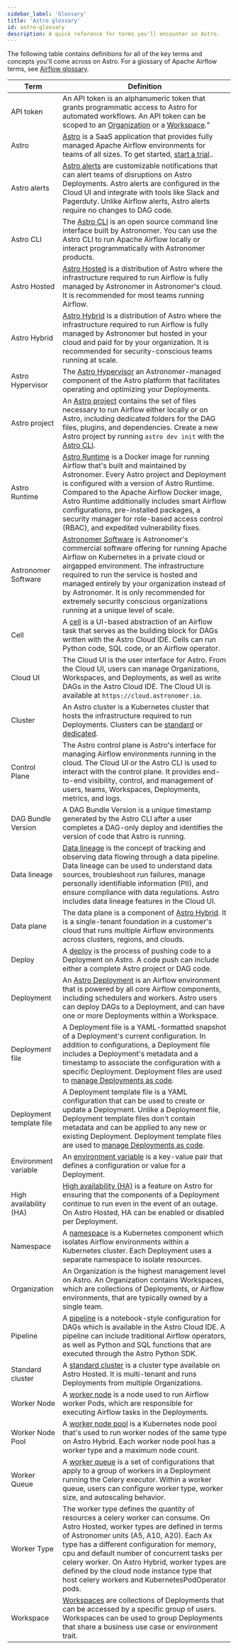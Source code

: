 ```yaml
---
sidebar_label: 'Glossary'
title: 'Astro glossary'
id: astro-glossary
description: A quick reference for terms you'll encounter on Astro.
---
```


The following table contains definitions for all of the key terms and concepts you'll come across on Astro. For a glossary of Apache Airflow terms, see [Airflow glossary](https://docs.astronomer.io/learn/airflow-glossary).

| Term                     | Definition                                                                                                                                                                                                                                                                                                                                                                                                                                           |
| ------------------------ | ---------------------------------------------------------------------------------------------------------------------------------------------------------------------------------------------------------------------------------------------------------------------------------------------------------------------------------------------------------------------------------------------------------------------------------------------------- |
| API token                | An API token is an alphanumeric token that grants programmatic access to Astro for automated workflows. An API token can be scoped to an [Organization](organization-api-tokens.md) or a [Workspace](workspace-api-tokens.md)."                                                                                                                                                                                                                      |
| Astro                    | [Astro](https://www.astronomer.io/product/) is a SaaS application that provides fully managed Apache Airflow environments for teams of all sizes. To get started, [start a trial](https://www.astronomer.io/try-astro/)..                                                                                                                                                                                                                            |
| Astro alerts             | [Astro alerts](alerts.md) are customizable notifications that can alert teams of disruptions on Astro Deployments. Astro alerts are configured in the Cloud UI and integrate with tools like Slack and Pagerduty. Unlike Airflow alerts, Astro alerts require no changes to DAG code.                                                                                                                                                                |
| Astro CLI                | The [Astro CLI](cli/overview.md) is an open source command line interface built by Astronomer. You can use the Astro CLI to run Apache Airflow locally or interact programmatically with Astronomer products.                                                                                                                                                                                                                                        |
| Astro Hosted             | [Astro Hosted](astro-architecture.md) is a distribution of Astro where the infrastructure required to run Airflow is fully managed by Astronomer in Astronomer's cloud. It is recommended for most teams running Airflow.                                                                                                                                                                                                                            |
| Astro Hybrid             | [Astro Hybrid](hybrid-overview.md) is a distribution of Astro where the infrastructure required to run Airflow is fully managed by Astronomer but hosted in your cloud and paid for by your organization. It is recommended for security-conscious teams running at scale.                                                                                                                                                                           |
| Astro Hypervisor         | The [Astro Hypervisor](https://www.astronomer.io/press-releases/astronomer-introduces-new-capabilities-to-enable-the-future-of-effortless-cost-effective-managed-airflow/) an Astronomer-managed component of the Astro platform that facilitates operating and optimizing your Deployments.                                                                                                                                                         |
| Astro project            | An [Astro project](cli/develop-project.md) contains the set of files necessary to run Airflow either locally or on Astro, including dedicated folders for the DAG files, plugins, and dependencies. Create a new Astro project by running `astro dev init` with the [Astro CLI](https://docs.astronomer.io/astro/cli/overview).                                                                                                                      |
| Astro Runtime            | [Astro Runtime](runtime-image-architecture.md) is a Docker image for running Airflow that's built and maintained by Astronomer. Every Astro project and Deployment is configured with a version of Astro Runtime. Compared to the Apache Airflow Docker image, Astro Runtime additionally includes smart Airflow configurations, pre-installed packages, a security manager for role-based access control (RBAC), and expedited vulnerability fixes. |
| Astronomer Software      | [Astronomer Software](https://docs.astronomer.io/software) is Astronomer's commercial software offering for running Apache Airflow on Kubernetes in a private cloud or airgapped environment. The infrastructure required to run the service is hosted and managed entirely by your organization instead of by Astronomer. It is only recommended for extremely security conscious organizations running at a unique level of scale.                 |
| Cell                     | A [cell](cloud-ide/quickstart.md#step-3-create-a-python-cell) is a UI-based abstraction of an Airflow task that serves as the building block for DAGs written with the Astro Cloud IDE. Cells can run Python code, SQL code, or an Airflow operator.                                                                                                                                                                                                 |
| Cloud UI                 | The Cloud UI is the user interface for Astro. From the Cloud UI, users can manage Organizations, Workspaces, and Deployments, as well as write DAGs in the Astro Cloud IDE. The Cloud UI is available at `https://cloud.astronomer.io`.                                                                                                                                                                                                              |
| Cluster                  | An Astro cluster is a Kubernetes cluster that hosts the infrastructure required to run Deployments. Clusters can be [standard](https://docs.astronomer.io/astro/resource-reference-hosted#standard-cluster-regions) or [dedicated](https://docs.astronomer.io/astro/resource-reference-hosted#dedicated-cluster-regions).                                                                                                              |
| Control Plane            | The Astro control plane is Astro's interface for managing Airflow environments running in the cloud. The Cloud UI or the Astro CLI is used to interact with the control plane. It provides end-to-end visibility, control, and management of users, teams, Workspaces, Deployments, metrics, and logs.                                                                                                                                               |
| DAG Bundle Version       | A DAG Bundle Version is a unique timestamp generated by the Astro CLI after a user completes a DAG-only deploy and identifies the version of code that Astro is running.                                                                                                                                                                                                                                                                             |
| Data lineage             | [Data lineage](data-lineage-concepts.md) is the concept of tracking and observing data flowing through a data pipeline. Data lineage can be used to understand data sources, troubleshoot run failures, manage personally identifiable information (PII), and ensure compliance with data regulations. Astro includes data lineage features in the Cloud UI.                                                                                         |
| Data plane               | The data plane is a component of [Astro Hybrid](hybrid-overview.md). It is a single-tenant foundation in a customer's cloud that runs multiple Airflow environments across clusters, regions, and clouds.                                                                                                                                                                                                                                            |
| Deploy                   | A [deploy](deploy-code.md) is the process of pushing code to a Deployment on Astro. A code push can include either a complete Astro project or DAG code.                                                                                                                                                                                                                                                                                             |
| Deployment               | An [Astro Deployment](create-deployment.md) is an Airflow environment that is powered by all core Airflow components, including schedulers and workers. Astro users can deploy DAGs to a Deployment, and can have one or more Deployments within a Workspace.                                                                                                                                                                                        |
| Deployment file          | A Deployment file is a YAML-formatted snapshot of a Deployment's current configuration. In addition to configurations, a Deployment file includes a Deployment's metadata and a timestamp to associate the configuration with a specific Deployment. Deployment files are used to [manage Deployments as code](manage-deployments-as-code.md).                                                                                                       |
| Deployment template file | A Deployment template file is a YAML configuration that can be used to create or update a Deployment. Unlike a Deployment file, Deployment template files don't contain metadata and can be applied to any new or existing Deployment. Deployment template files are used to [manage Deployments as code](manage-deployments-as-code.md).                                                                                                            |
| Environment variable     | An [environment variable](environment-variables.md) is a key-value pair that defines a configuration or value for a Deployment.                                                                                                                                                                                                                                                                                                                      |
| High availability (HA)   | [High availability (HA)](deployment-resources.md#enable-high-availability) is a feature on Astro for ensuring that the components of a Deployment continue to run even in the event of an outage. On Astro Hosted, HA can be enabled or disabled per Deployment.                                                                                                                                                                                      |
| Namespace                | A [namespace](https://kubernetes.io/docs/concepts/overview/working-with-objects/namespaces/) is a Kubernetes component which isolates Airflow environments within a Kubernetes cluster. Each Deployment uses a separate namespace to isolate resources.                                                                                                                                                                                              |
| Organization             | An Organization is the highest management level on Astro. An Organization contains Workspaces, which are collections of Deployments, or Airflow environments, that are typically owned by a single team.                                                                                                                                                                                                                                             |
| Pipeline                 | A [pipeline](cloud-ide/quickstart.md#step-2-create-a-pipeline) is a notebook-style configuration for DAGs which is available in the Astro Cloud IDE. A pipeline can include traditional Airflow operators, as well as Python and SQL functions that are executed through the Astro Python SDK.                                                                                                                                                       |
| Standard cluster         | A [standard cluster](resource-reference-hosted.md#standard-cluster-regions) is a cluster type available on Astro Hosted. It is multi-tenant and runs Deployments from multiple Organizations.                                                                                                                                                                                                                                                 |
| Worker Node              | A [worker node](configure-worker-queues.md#worker-queue-settings) is a node used to run Airflow worker Pods, which are responsible for executing Airflow tasks in the Deployments.                                                                                                                                                                                                                                                                           |
| Worker Node Pool         | A [worker node pool](manage-hybrid-clusters.md#about-worker-node-pools) is a Kubernetes node pool that's used to run worker nodes of the same type on Astro Hybrid. Each worker node pool has a worker type and a maximum node count.                                                                                                                                                                                                                |
| Worker Queue             | A [worker queue](configure-worker-queues.md) is a set of configurations that apply to a group of workers in a Deployment running the Celery executor. Within a worker queue, users can configure worker type, worker size, and autoscaling behavior.                                                                                                                                                                                                 |
| Worker Type              | The worker type defines the quantity of resources a celery worker can consume. On Astro Hosted, worker types are defined in terms of Astronomer units (A5, A10, A20). Each Ax type has a different configuration for memory, cpu and default number of concurrent tasks per celery worker. On Astro Hybrid, worker types are defined by the cloud node instance type that host celery workers and KubernetesPodOperator pods.                        |
| Workspace                | [Workspaces](manage-workspaces.md) are collections of Deployments that can be accessed by a specific group of users. Workspaces can be used to group Deployments that share a business use case or environment trait.                                                                                                                                                                                                                                |
